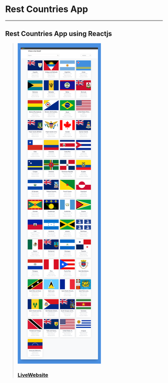 # Rest Countries App
---
Rest Countries App using Reactjs
---
> ![Website](public/images/screenshotapp.png)
> ### [LiveWebsite](https://react-restcountriesapp.netlify.app/)


